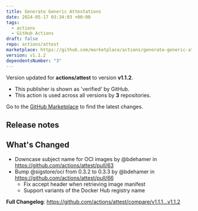 ```yaml
---
title: Generate Generic Attestations
date: 2024-05-17 03:34:03 +00:00
tags:
  - actions
  - GitHub Actions
draft: false
repo: actions/attest
marketplace: https://github.com/marketplace/actions/generate-generic-attestations
version: v1.1.2
dependentsNumber: "3"
---
```



Version updated for **actions/attest** to version **v1.1.2**.
- This publisher is shown as 'verified' by GitHub.
- This action is used across all versions by **3** repositories.

Go to the [GitHub Marketplace](https://github.com/marketplace/actions/generate-generic-attestations) to find the latest changes.

## Release notes

## What's Changed

* Downcase subject name for OCI images by @bdehamer in https://github.com/actions/attest/pull/63
* Bump @sigstore/oci from 0.3.2 to 0.3.3 by @bdehamer in https://github.com/actions/attest/pull/66
  * Fix accept header when retrieving image manifest
  * Support variants of the Docker Hub registry name


**Full Changelog**: https://github.com/actions/attest/compare/v1.1.1...v1.1.2
